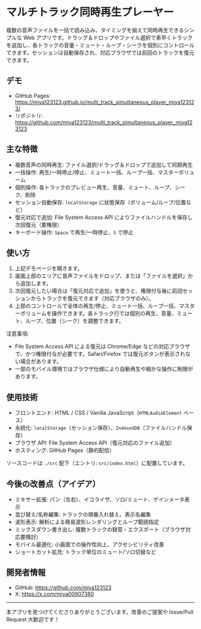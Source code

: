 # マルチトラック同時再生プレーヤー

複数の音声ファイルを一括で読み込み、タイミングを揃えて同時再生できるシンプルな Web アプリです。ドラッグ＆ドロップやファイル選択で素早くトラックを追加し、各トラックの音量・ミュート・ループ・シークを個別にコントロールできます。セッションは自動保存され、対応ブラウザでは前回のトラックを復元できます。

## デモ
- GitHub Pages: https://miya123123.github.io/multi_track_simultaneous_player_miya123123/
- リポジトリ: https://github.com/miya123123/multi_track_simultaneous_player_miya123123

## 主な特徴
- 複数音声の同時再生: ファイル選択/ドラッグ＆ドロップで追加して同期再生
- 一括操作: 再生/一時停止/停止、ミュート一括、ループ一括、マスターボリューム
- 個別操作: 各トラックのプレビュー再生、音量、ミュート、ループ、シーク、削除
- セッション自動保存: `localStorage` に状態保存（ボリューム/ループ/位置など）
- 復元対応で追加: File System Access API によりファイルハンドルを保存し次回復元（要権限）
- キーボード操作: `Space` で再生/一時停止、`S` で停止

## 使い方
1. 上記デモページを開きます。
2. 画面上部のエリアに音声ファイルをドロップ、または「ファイルを選択」から追加します。
3. 次回復元したい場合は「復元対応で追加」を使うと、権限付与後に前回セッションからトラックを復元できます（対応ブラウザのみ）。
4. 上部のコントロールで全体の再生/停止、ミュート一括、ループ一括、マスターボリュームを操作できます。各トラック行では個別の再生、音量、ミュート、ループ、位置（シーク）を調整できます。

注意事項:
- File System Access API による復元は Chrome/Edge などの対応ブラウザで、かつ権限付与が必要です。Safari/Firefox では復元ボタンが表示されない場合があります。
- 一部のモバイル環境ではブラウザ仕様により自動再生や細かな操作に制限があります。

## 使用技術
- フロントエンド: HTML / CSS / Vanilla JavaScript（`HTMLAudioElement` ベース）
- 永続化: `localStorage`（セッション保存）、`IndexedDB`（ファイルハンドル保存）
- ブラウザ API: File System Access API（復元対応のファイル追加）
- ホスティング: GitHub Pages（静的配信）

ソースコードは `./src` 配下（エントリ: `src/index.html`）に配置しています。

## 今後の改善点（アイデア）
- ミキサー拡張: パン（左右）、イコライザ、ソロ/ミュート、ゲインメータ表示
- 並び替え/名称編集: トラックの順番入れ替え、表示名編集
- 波形表示: 解析による簡易波形レンダリングとループ範囲指定
- ミックスダウン書き出し: 複数トラックの録音・エクスポート（ブラウザ対応要検討）
- モバイル最適化: 小画面での操作性向上、アクセシビリティ改善
- ショートカット拡充: トラック単位のミュート/ソロ切替など

## 開発者情報
- GitHub: https://github.com/miya123123
- X: https://x.com/miya00907380

---
本アプリを見つけてくださりありがとうございます。改善のご提案や Issue/Pull Request 大歓迎です！

